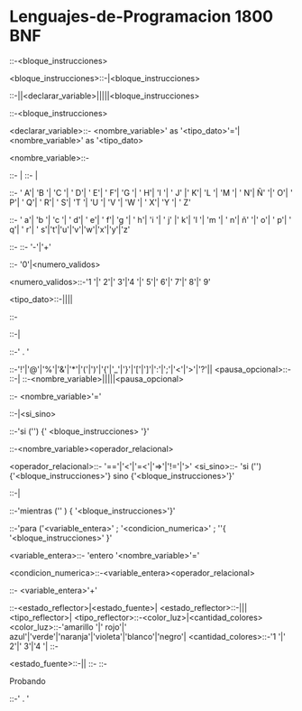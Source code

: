 # Lenguajes-de-Programacion 1800  BNF

<programa>::-<bloque_instrucciones>

<bloque_instrucciones>::-<instruccion>|<bloque_instrucciones>

<instruccion>::-<operaciones>|<secuencia>|<declarar_variable>|<asignar>|<condicional>|<iteracion>|<leer>|<bloque_instrucciones>

<secuencia>::-<bloque_instrucciones>
  
  <declarar_variable>::- <nombre_variable>' as '<tipo_dato>'='<valor>| <nombre_variable>' as '<tipo_dato>

<nombre_variable>::- <cadena>

<cadena>::- <letras>|<letras><numeros>
<letras>::- <mayusculas>|<minusculas>  

<mayusculas>::- ' A'| 'B '| 'C '| ' D'| ' E'| ' F'| 'G '| ' H'| 'I '| ' J' |' K'| 'L '| 'M '| ' N'| Ñ' '|' O'| ' P'| ' Q'| ' R'| ' S'| 'T '| 'U '| 'V '| 'W '| ' X'| 'Y
'| ' Z'

<minusculas>::- ' a'| 'b '| 'c '| ' d'| ' e'| ' f'| 'g '| ' h'| 'i '| ' j' |' k'| 'l '| 'm '| ' n'| ñ' '|' o'| ' p'| ' q'| ' r'| ' s'|'t'|'u'|'v'|'w'|'x'|'y'|'z'

<numeros>::- <signo><digitos>
<signo>::- '-'|'+'

<digitos>::- '0'|<numero_validos>

<numero_validos>::-'1 '|' 2'|' 3'|'4 '|' 5'|' 6'|' 7'|' 8'|' 9'

<tipo_dato>::-<caracter>|<cadena>|<entero>|<decimales>|<booleano>

<entero>::-<numeros>

<booleano>::-<true>|<false>
  
<flotante>::-<signo><digito>' . '<digito>

<caracter>::-'!'|'@'|'%'|'&'|'*'|'('|')'|'{'|'_'|'}'|'['|']'|':'|';'|'<'|'>'|'?'|<mayusculas>|<minusculas>
<pausa_opcional>::- <milisegundo>
<milisegundo>::-<entero>|<flotante>
<valor>::-<nombre_variable>|<cadena>|<numero>|<caracter>|<booleano>|<pausa_opcional>

<asignar>::- <nombre_variable>'='<valor>

<condicional>::-<si>|<si_sino>

<si>::-'si ('<condicion>') {' <bloque_instrucciones> '}'

<condicion>::-<nombre_variable><operador_relacional><valor>

<operador_relacional>::- '=='|'<'|'=<'|'=>'|'!='|'>'
<si_sino>::- 'si ('<condicion>') {'<bloque_instrucciones>'} sino {'<bloque_instrucciones>'}'

<iteracion>::-<mientras>|<para>

<mientras>::-'mientras ('<condicion>' ) { '<bloque_instrucciones>'}'

<para>::-'para ('<variable_entera>' ; '<condicion_numerica>' ; '<contador>'{ '<bloque_instrucciones>' }'

<variable_entera>::- 'entero '<nombre_variable>'='<numeros>

<condicion_numerica>::-<variable_entera><operador_relacional><numero>

<contador>::- <variable_entera>'+'<digitos>



<operaciones>::-<estado_reflector>|<estado_fuente>| <estado_reflector>::-<encendido>|<apagado>|<intensidad>|<tipo_reflector>| <tipo_reflector>::-<color_luz>|<cantidad_colores> <color_luz>::-'amarillo '|' rojo'|' azul'|'verde'|'naranja'|'violeta'|'blanco'|'negro'| 
<cantidad_colores>::-'1 '|' 2'|' 3'|'4 '|
<intensidad>::-<digitos>

<estado_fuente>::-<encendido>|<apagado>|<intensidad>
<encendido>::-<true>
<apagado>::-<false>

Probando



<flotante>::-<signo><digito>' . '<digito>




